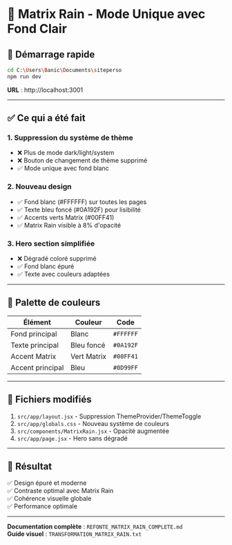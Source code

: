 # 🎯 Matrix Rain - Mode Unique avec Fond Clair

## 🚀 Démarrage rapide

```bash
cd C:\Users\Banic\Documents\siteperso
npm run dev
```

**URL** : http://localhost:3001

---

## ✅ Ce qui a été fait

### 1. **Suppression du système de thème**
- ❌ Plus de mode dark/light/system
- ❌ Bouton de changement de thème supprimé
- ✅ Mode unique avec fond blanc

### 2. **Nouveau design**
- ✅ Fond blanc (#FFFFFF) sur toutes les pages
- ✅ Texte bleu foncé (#0A192F) pour lisibilité
- ✅ Accents verts Matrix (#00FF41)
- ✅ Matrix Rain visible à 8% d'opacité

### 3. **Hero section simplifiée**
- ❌ Dégradé coloré supprimé
- ✅ Fond blanc épuré
- ✅ Texte avec couleurs adaptées

---

## 🎨 Palette de couleurs

| Élément | Couleur | Code |
|---------|---------|------|
| Fond principal | Blanc | `#FFFFFF` |
| Texte principal | Bleu foncé | `#0A192F` |
| Accent Matrix | Vert Matrix | `#00FF41` |
| Accent principal | Bleu | `#0D99FF` |

---

## 📁 Fichiers modifiés

1. `src/app/layout.jsx` - Suppression ThemeProvider/ThemeToggle
2. `src/app/globals.css` - Nouveau système de couleurs
3. `src/components/MatrixRain.jsx` - Opacité augmentée
4. `src/app/page.jsx` - Hero sans dégradé

---

## 🎉 Résultat

✅ Design épuré et moderne  
✅ Contraste optimal avec Matrix Rain  
✅ Cohérence visuelle globale  
✅ Performance optimale  

---

**Documentation complète** : `REFONTE_MATRIX_RAIN_COMPLETE.md`  
**Guide visuel** : `TRANSFORMATION_MATRIX_RAIN.txt`